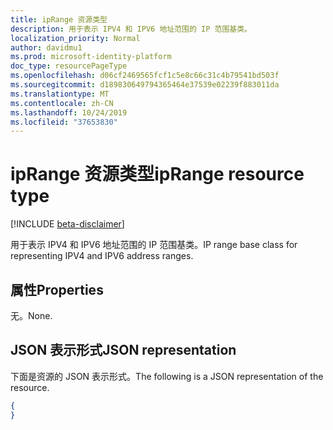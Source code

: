 ```yaml
---
title: ipRange 资源类型
description: 用于表示 IPV4 和 IPV6 地址范围的 IP 范围基类。
localization_priority: Normal
author: davidmu1
ms.prod: microsoft-identity-platform
doc_type: resourcePageType
ms.openlocfilehash: d06cf2469565fcf1c5e8c66c31c4b79541bd503f
ms.sourcegitcommit: d189830649794365464e37539e02239f883011da
ms.translationtype: MT
ms.contentlocale: zh-CN
ms.lasthandoff: 10/24/2019
ms.locfileid: "37653830"
---
```

# <a name="iprange-resource-type"></a><span data-ttu-id="8b82e-103">ipRange 资源类型</span><span class="sxs-lookup"><span data-stu-id="8b82e-103">ipRange resource type</span></span>

[!INCLUDE [beta-disclaimer](../../includes/beta-disclaimer.md)]

<span data-ttu-id="8b82e-104">用于表示 IPV4 和 IPV6 地址范围的 IP 范围基类。</span><span class="sxs-lookup"><span data-stu-id="8b82e-104">IP range base class for representing IPV4 and IPV6 address ranges.</span></span>

## <a name="properties"></a><span data-ttu-id="8b82e-105">属性</span><span class="sxs-lookup"><span data-stu-id="8b82e-105">Properties</span></span>

<span data-ttu-id="8b82e-106">无。</span><span class="sxs-lookup"><span data-stu-id="8b82e-106">None.</span></span>

## <a name="json-representation"></a><span data-ttu-id="8b82e-107">JSON 表示形式</span><span class="sxs-lookup"><span data-stu-id="8b82e-107">JSON representation</span></span>

<span data-ttu-id="8b82e-108">下面是资源的 JSON 表示形式。</span><span class="sxs-lookup"><span data-stu-id="8b82e-108">The following is a JSON representation of the resource.</span></span>

<!-- {
  "blockType": "resource",
  "optionalProperties": [

  ],
  "@odata.type": "microsoft.graph.ipRange",
  "baseType": ""
}-->

```json
{
}
```

<!-- uuid: 16cd6b66-4b1a-43a1-adaf-3a886856ed98
2019-02-04 14:57:30 UTC -->
<!-- {
  "type": "#page.annotation",
  "description": "ipRange resource",
  "keywords": "",
  "section": "documentation",
  "tocPath": ""
}-->
